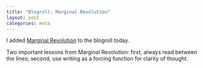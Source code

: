 ```yaml
---
title: "Blogroll: Marginal Revolution"
layout: post
categories: meta
---
```


I added [Marginal Revolution](https://marginalrevolution.com/) to the blogroll today.

Two important lessons from Marginal Revolution: first, always read between the lines; second, use writing as a forcing function for clarity of thought.
